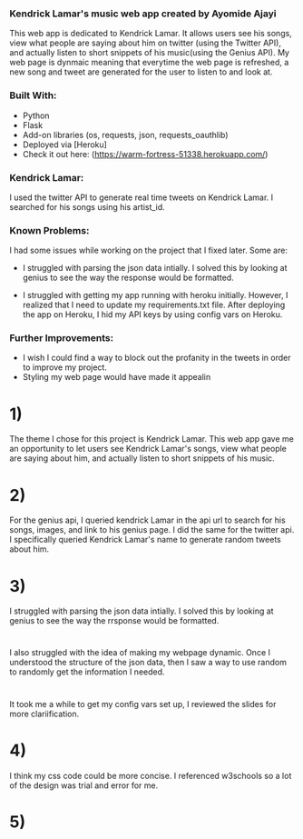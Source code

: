 
### Kendrick Lamar's music web app created by Ayomide Ajayi
 
This web app is dedicated to Kendrick Lamar. It allows users see his songs, view what people are saying about him on twitter (using the Twitter API), and actually listen to short snippets of his music(using the Genius API). My web page is dynmaic meaning that everytime the web page is refreshed, a new song and tweet are generated for the user to listen to and look at. 

### Built With:

- Python
-	Flask
-	Add-on libraries (os, requests, json, requests_oauthlib)
-	Deployed via [Heroku]
- Check it out here: (https://warm-fortress-51338.herokuapp.com/)



### Kendrick Lamar:

I used the twitter API to generate real time tweets on Kendrick Lamar. I searched for his songs using his artist_id.


### Known Problems:
 I had some issues while working on the project that I fixed later. Some are:

* I struggled with parsing the json data intially. I solved this by looking at genius to see the way the response would be formatted.

* I struggled with getting my app running with heroku initially. However, I realized that I need to update my requirements.txt file. After deploying the app on Heroku, I hid my API keys by using config vars on Heroku.  

### Further Improvements:

* I wish I could find a way to block out the profanity in the tweets in order to improve my project.
* Styling my web page would have made it appealin








# 1) 
The theme I chose for this project is Kendrick Lamar. This web app gave me an opportunity to let users see Kendrick Lamar's songs, view what people are saying about him, and actually listen to short snippets of his music.

# 2) 
For the genius api, I queried kendrick Lamar in the api url to search for his songs, images, and link to his genius page. I did the same for the twitter api. I specifically queried Kendrick Lamar's name to generate random tweets about him.

# 3) 
I struggled with parsing the json data intially. I solved this by looking at genius to see the way the rrsponse would be formatted.
#
I also struggled with the idea of making my webpage dynamic. Once I understood the structure of the json data, then I saw a way to use random to randomly get the information I needed.
# 
It took me a while to get my config vars set up, I reviewed the slides for more clariification.

# 4) 
I think my css code could be more concise. I referenced w3schools so a lot of the design was trial and error for me.
# 5) 
